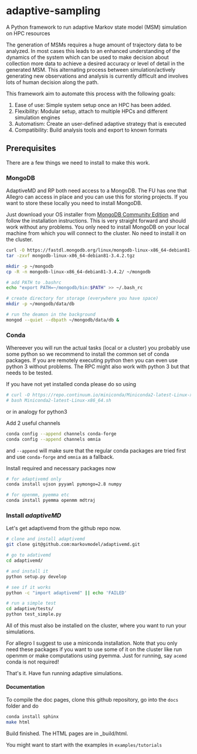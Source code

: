 # adaptive-sampling
A Python framework to run adaptive Markov state model (MSM) simulation on HPC resources

The generation of MSMs requires a huge amount of trajectory data to be analyzed. In most cases
this leads to an enhanced understanding of the dynamics of the system which can be used to
make decision about collection more data to achieve a desired accuracy or level of detail in
the generated MSM. This alternating process between simulation/actively generating new observations 
and analysis is currently difficult and involves lots of human decision along the path.

This framework aim to automate this process with the following goals:

1. Ease of use: Simple system setup once an HPC has been added.
2. Flexibility: Modular setup, attach to multiple HPCs and different simulation engines
3. Automatism: Create an user-defined adaptive strategy that is executed
4. Compatibility: Build analysis tools and export to known formats


## Prerequisites

There are a few things we need to install to make this work.

### MongoDB

AdaptiveMD and RP both need access to a MongoDB. The FU has one that Allegro can access in place and you can use this for storing projects. If you want to store these locally you need to install MongoDB.

Just download your OS installer from [MongoDB Community Edition](https://www.mongodb.com/download-center#community) and follow the installation instructions. This is very straight forward and should work without any problems. You only need to install MongoDB on your local machine from which you will connect to the cluster. No need to install it on the cluster. 

```bash
curl -O https://fastdl.mongodb.org/linux/mongodb-linux-x86_64-debian81-3.4.2.tgz
tar -zxvf mongodb-linux-x86_64-debian81-3.4.2.tgz

mkdir -p ~/mongodb
cp -R -n mongodb-linux-x86_64-debian81-3.4.2/ ~/mongodb

# add PATH to .bashrc
echo "export PATH=~/mongodb/bin:$PATH" >> ~/.bash_rc

# create directory for storage (everywhere you have space)
mkdir -p ~/mongodb/data/db

# run the deamon in the background
mongod --quiet --dbpath ~/mongodb/data/db &
```

### Conda

Whereever you will run the actual tasks (local or a cluster) you probably use some python so we recommend to install the common set of conda packages. If you are remotely executing python then you can even use python 3 without problems. The RPC might also work with python 3 but that needs to be tested. 

If you have not yet installed conda please do so using

```bash
# curl -O https://repo.continuum.io/miniconda/Miniconda2-latest-Linux-x86_64.sh
# bash Miniconda2-latest-Linux-x86_64.sh
```

or in analogy for python3

Add 2 useful channels

```bash
conda config --append channels conda-forge
conda config --append channels omnia
```

and `--append` will make sure that the regular conda packages are tried first and use `conda-forge` and `omnia` as a fallback.

Install required and necessary packages now

```bash
# for adaptivemd only
conda install ujson pyyaml pymongo=2.8 numpy

# for openmm, pyemma etc
conda install pyemma openmm mdtraj
```

### Install _adaptiveMD_

Let's get adaptivemd from the github repo now.

```bash
# clone and install adaptivemd 
git clone git@github.com:markovmodel/adaptivemd.git

# go to adativemd
cd adaptivemd/

# and install it
python setup.py develop

# see if it works
python -c "import adaptivemd" || echo 'FAILED'

# run a simple test
cd adaptive/tests/
python test_simple.py

```

All of this must also be installed on the cluster, where you want to run your simulations.

For allegro I suggest to use a miniconda installation. Note that you only need these packages if you want to use some of it on the cluster like run openmm or make computations using pyemma. Just for running, say `acemd` conda is not required!

That's it. Have fun running adaptive simulations.

#### Documentation

To compile the doc pages, clone this github repository, go into the `docs` folder and do

```bash 
conda install sphinx
make html
```

Build finished. The HTML pages are in _build/html.

You might want to start with the examples in `examples/tutorials`
